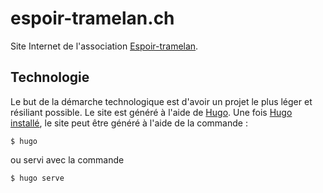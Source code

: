# espoir-tramelan.ch
Site Internet de l'association [Espoir-tramelan](https://espoir-tramelan.ch/).

## Technologie
Le but de la démarche technologique est d'avoir un projet le plus léger et résiliant possible.
Le site est généré à l'aide de [Hugo](https://gohugo.io). Une fois [Hugo installé](https://gohugo.io/getting-started/installing/), le site peut être généré à l'aide de la commande :

```
$ hugo
```

ou servi avec la commande 

```
$ hugo serve
```